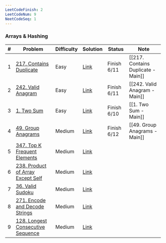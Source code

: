 ```yaml
---
LeetCodeFinish: 2
LeetCodeNum: 9
NeetCodeSeq: 1
---
```


### Arrays & Hashing

| #   | Problem                                                                                          | Difficulty | Solution                                                        | Status      | Note                               |
| --- | ------------------------------------------------------------------------------------------------ | ---------- | --------------------------------------------------------------- | ----------- | ---------------------------------- |
| 1   | [217. Contains Duplicate](https://leetcode.com/problems/contains-duplicate/)                     | Easy       | [Link](https://neetcode.io/solutions/contains-duplicate)        | Finish 6/11 | [[217. Contains Duplicate - Main]] |
| 2   | [242. Valid Anagram](https://leetcode.com/problems/valid-anagram/)                               | Easy       | [Link](https://neetcode.io/solutions/valid-anagram)             | Finish 6/11 | [[242. Valid Anagram - Main]]      |
| 3   | [1. Two Sum](https://leetcode.com/problems/two-sum/)                                             | Easy       | [Link](https://neetcode.io/solutions/two-sum)                   | Finish 6/10 | [[1. Two Sum - Main]]              |
| 4   | [49. Group Anagrams](https://leetcode.com/problems/group-anagrams/)                              | Medium     | [Link](https://neetcode.io/solutions/group-anagrams)            | Finish 6/12 | [[49. Group Anagrams - Main]]      |
| 5   | [347. Top K Frequent Elements](https://leetcode.com/problems/top-k-frequent-elements/)           | Medium     | [Link](https://neetcode.io/solutions/top-k-frequent-elements)   |             |                                    |
| 6   | [238. Product of Array Except Self](https://leetcode.com/problems/product-of-array-except-self/) | Medium     | [Link](https://neetcode.io/solutions/product-of-array-except-s) |             |                                    |
| 7   | [36. Valid Sudoku](https://leetcode.com/problems/valid-sudoku/)                                  | Medium     | [Link](https://neetcode.io/solutions/valid-sudoku)              |             |                                    |
| 8   | [271. Encode and Decode Strings](https://leetcode.com/problems/encode-and-decode-strings/)       | Medium     | [Link](https://neetcode.io/solutions/encode-and-decode-strin)   |             |                                    |
| 9   | [128. Longest Consecutive Sequence](https://leetcode.com/problems/longest-consecutive-sequence/) | Medium     | [Link](https://neetcode.io/solutions/longest-consecutive-se)    |             |                                    |
